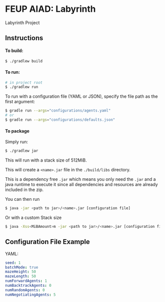 # FEUP AIAD: Labyrinth

Labyrinth Project

## Instructions

#### To build:
```bash
$ ./gradlew build
```

#### To run:
```bash
# in project root
$ ./gradlew run
```

To run with a configuration file (YAML or JSON), specify the file path as the first argument:
```bash
$ gradle run --args="configurations/agents.yaml"
# or
$ gradle run --args="configurations/defaults.json"
```

#### To package

Simply run:
```bash
$ ./gradlew jar
```

This will run with a stack size of 512MiB.

This will create a `<name>.jar` file in the `./build/libs` directory.

This is a dependency free `.jar` which means you only need the `.jar` and a java runtime to execute it since all dependencies and resources are already included in the zip.

You can then run 
```bash
$ java -jar <path to jar>/<name>.jar [configuration file]
```

Or with a custom Stack size

```bash
$ java -Xss<MiBAmount>m -jar <path to jar>/<name>.jar [configuration file]
```


## Configuration File Example
YAML:
```yaml
seed: 1
batchMode: true
mazeHeight: 50
mazeLength: 50
numForwardAgents: 1
numBacktrackAgents: 0
numRandomAgents: 0
numNegotiatingAgents: 5
```